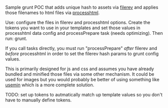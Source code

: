 Sample grunt POC that adds unique hash to assets via [filerev](https://github.com/yeoman/grunt-filerev) and applies those filenames to html files via [processhtml](https://github.com/dciccale/grunt-processhtml). 

Use: configure the files in filerev and processhtml options. Create the tokens you want to use in your templates and set those values in processhtml data config and processPrepare task (needs optimizing). Then run: grunt.

If you call tasks directly, you must run "processPrepare" *after* filerev and *before* processhtml in order to set the filerev hash params to grunt config values.

This is primarily designed for js and css and assumes you have already bundled and minified those files via some other mechanism. It could be used for images but you would probably be better of using something like [usemin](https://github.com/yeoman/grunt-usemin) which is a more complete solution.

TODO: set up tokens to autmatically match up template values so you don't have to manually define tokens.
